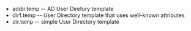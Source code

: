 * addir.temp -- AD User Diretory template
* dir1.temp -- User Directory template that uses well-known attributes
* dir.temp -- simple User Directory template

